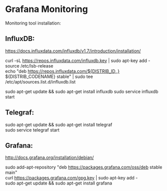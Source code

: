# Grafana Monitoring
Monitoring tool installation:

## InfluxDB:
https://docs.influxdata.com/influxdb/v1.7/introduction/installation/  
  
curl -sL https://repos.influxdata.com/influxdb.key | sudo apt-key add -  
source /etc/lsb-release  
echo "deb https://repos.influxdata.com/${DISTRIB_ID,,} ${DISTRIB_CODENAME} stable" | sudo tee /etc/apt/sources.list.d/influxdb.list 
  
sudo apt-get update && sudo apt-get install influxdb
sudo service influxdb start


## Telegraf:
sudo apt-get update && sudo apt-get install telegraf  
sudo service telegraf start  


## Grafana:
http://docs.grafana.org/installation/debian/  
  
sudo add-apt-repository "deb https://packages.grafana.com/oss/deb stable main"  
curl https://packages.grafana.com/gpg.key | sudo apt-key add -  
sudo apt-get update && sudo apt-get install grafana    
